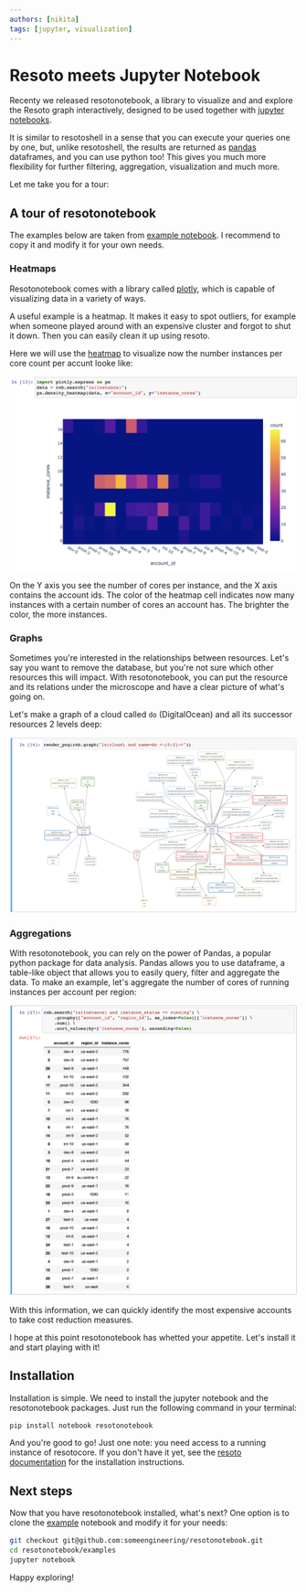 ```yaml
---
authors: [nikita]
tags: [jupyter, visualization]
---
```


# Resoto meets Jupyter Notebook

Recenty we released resotonotebook, a library to visualize and and explore the Resoto graph interactively, designed to be used together with [jupyter notebooks](https://docs.jupyter.org/en/latest/start/index.html).

It is similar to resotoshell in a sense that you can execute your queries one by one, but, unlike resotoshell, the results are returned as [pandas](https://pandas.pydata.org/docs/user_guide/10min.html) dataframes, and you can use python too! This gives you much more flexibility for further filtering, aggregation, visualization and much more.

Let me take you for a tour:

## A tour of resotonotebook

The examples below are taken from [example notebook](https://github.com/someengineering/resotonotebook/blob/main/examples/example.ipynb). I recommend to copy it and modify it for your own needs.

### Heatmaps

Resotonotebook comes with a library called [plotly](https://plotly.com/python/), which is capable of visualizing data in a variety of ways.

A useful example is a heatmap. It makes it easy to spot outliers, for example when someone played around with an expensive cluster and forgot to shut it down. Then you can easily clean it up using resoto.

Here we will use the [heatmap](https://plotly.com/python/2D-Histogram/) to visualize now the number instances per core count per accunt looke like:

![Heatmap](./img/plotly_heatmap.png)

On the Y axis you see the number of cores per instance, and the X axis contains the account ids. The color of the heatmap cell indicates now many instances with a certain number of cores an account has. The brighter the color, the more instances.

### Graphs

Sometimes you're interested in the relationships between resources. Let's say you want to remove the database, but you're not sure which other resources this will impact. With resotonotebook, you can put the resource and its relations under the microscope and have a clear picture of what's going on.

Let's make a graph of a cloud called `do` (DigitalOcean) and all its successor resources 2 levels deep:

![Heatmap](./img/render_cloud_do.png)

### Aggregations

With resotonotebook, you can rely on the power of Pandas, a popular python package for data analysis. Pandas allows you to use dataframe, a table-like object that allows you to easily query, filter and aggregate the data. To make an example, let's aggregate the number of cores of running instances per account per region:

![Aggregation](./img/aggregation-2.png)

With this information, we can quickly identify the most expensive accounts to take cost reduction measures.

I hope at this point resotonotebook has whetted your appetite. Let's install it and start playing with it!

## Installation

Installation is simple. We need to install the jupyter notebook and the resotonotebook packages. Just run the following command in your terminal:

```bash
pip install notebook resotonotebook
```

And you're good to go! Just one note: you need access to a running instance of resotocore. If you don't have it yet, see the [resoto documentation](https://resoto.com/docs/getting-started) for the installation instructions.

## Next steps

Now that you have resotonotebook installed, what's next? One option is to clone the [example](https://github.com/someengineering/resotonotebook/blob/main/examples/example.ipynb) notebook and modify it for your needs:

```bash
git checkout git@github.com:someengineering/resotonotebook.git
cd resotonotebook/examples
jupyter notebook
```

Happy exploring!
